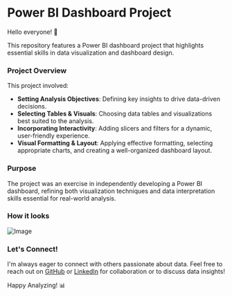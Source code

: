 # Power BI Dashboard Project

Hello everyone! 👋

This repository features a Power BI dashboard project that highlights essential skills in data visualization and dashboard design.

### Project Overview
This project involved:
- **Setting Analysis Objectives**: Defining key insights to drive data-driven decisions.
- **Selecting Tables & Visuals**: Choosing data tables and visualizations best suited to the analysis.
- **Incorporating Interactivity**: Adding slicers and filters for a dynamic, user-friendly experience.
- **Visual Formatting & Layout**: Applying effective formatting, selecting appropriate charts, and creating a well-organized dashboard layout.

### Purpose
The project was an exercise in independently developing a Power BI dashboard, refining both visualization techniques and data interpretation skills essential for real-world analysis.

### How it looks
![Image](https://github.com/user-attachments/assets/bbdf4fac-b7f4-4f73-9c1f-29809a3d7d84)

### Let's Connect!
I'm always eager to connect with others passionate about data. Feel free to reach out on [GitHub](https://github.com/nisch-mhrzn) or [LinkedIn](https://www.linkedin.com/in/nischalm1/) for collaboration or to discuss data insights!

Happy Analyzing! 📊
